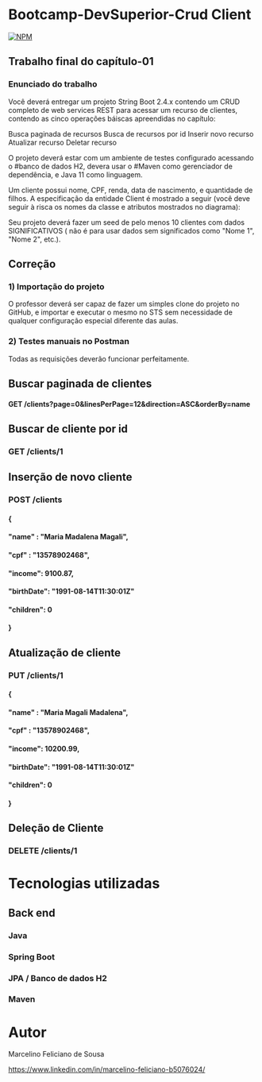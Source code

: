 # Bootcamp-DevSuperior-Crud Client 

[![NPM](https://img.shields.io/npm/l/react)](https://github.com/mfelicianosousa/Bootcamp-Devsuperior-Client/blob/main/LICENSE)

## Trabalho final do capítulo-01

### Enunciado do trabalho

Você deverá entregar um projeto String Boot 2.4.x contendo um CRUD completo de web services REST para acessar um recurso de clientes, contendo as cinco operações báiscas apreendidas no capítulo:

Busca paginada de recursos
Busca de recursos por id
Inserir novo recurso
Atualizar recurso
Deletar recurso

O projeto deverá estar com um ambiente de testes configurado acessando o #banco de dados H2, devera usar o #Maven como gerenciador de dependência, e Java 11 como linguagem.

Um cliente possui nome, CPF, renda, data de nascimento, e quantidade de filhos. A especificação da entidade Client é mostrado a seguir (você deve seguir à risca os nomes da classe e atributos mostrados no diagrama):

<Imagem>
  
  Seu projeto deverá fazer um seed de pelo menos 10 clientes com dados SIGNIFICATIVOS ( não é para usar dados sem significados como "Nome 1", "Nome 2", etc.).
  
## Correção
  
### 1) Importação do projeto

O professor deverá ser capaz de fazer um simples clone do projeto no GitHub, e importar e executar o mesmo no STS sem necessidade de qualquer configuração especial diferente das aulas.

### 2) Testes manuais no Postman

Todas as requisições deverão funcionar perfeitamente.

## Buscar paginada de clientes

#### GET /clients?page=0&linesPerPage=12&direction=ASC&orderBy=name

## Buscar de cliente por id

### GET /clients/1

## Inserção de novo cliente

### POST /clients
#### {
####         "name" : "Maria Madalena Magali",
####         "cpf"  : "13578902468",
####         "income": 9100.87,
####         "birthDate": "1991-08-14T11:30:01Z"
####         "children": 0
#### }

## Atualização de cliente

### PUT /clients/1
#### {
####         "name" : "Maria Magali Madalena",
####         "cpf"  : "13578902468",
####         "income": 10200.99,
####         "birthDate": "1991-08-14T11:30:01Z"
####         "children": 0
#### }

## Deleção de Cliente

### DELETE /clients/1

# Tecnologias utilizadas

## Back end

### Java
### Spring Boot
### JPA / Banco de dados H2
### Maven



# Autor

Marcelino Feliciano de Sousa

https://www.linkedin.com/in/marcelino-feliciano-b5076024/
